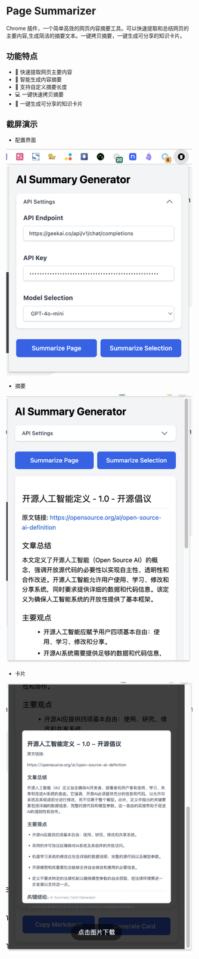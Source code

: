 # Page Summarizer

Chrome 插件，一个简单高效的网页内容摘要工具。可以快速提取和总结网页的主要内容,生成简洁的摘要文本。一键拷贝摘要，一键生成可分享的知识卡片。

## 功能特点

- 🚀 快速提取网页主要内容
- 📝 智能生成内容摘要
- 🎯 支持自定义摘要长度
- 💻 一键快速拷贝摘要
- 🔌 一键生成可分享的知识卡片

## 截屏演示

- 配置界面

<img src="./images/settings.jpg" width="500" alt="配置">

- 摘要

<img src="./images/summary.jpg" width="500" alt="摘要">

- 卡片

<img src="./images/card.jpg" width="500" alt="卡片">
